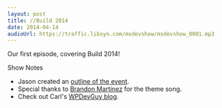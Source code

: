 ```yaml
---
layout: post
title: //Build 2014
date: 2014-04-14
audioUrl: https://traffic.libsyn.com/msdevshow/msdevshow_0001.mp3
---
```


Our first episode, covering Build 2014!

Show Notes

* Jason created an [outline of the event](http://www.ytechie.com/2014/04/build-2014-ultimate-recap-with-links/).
* Special thanks to [Brandon Martinez](http://www.brandonmartinez.com/) for the theme song.
* Check out Carl's [WPDevGuy blog](http://wpdevguy.com/).
